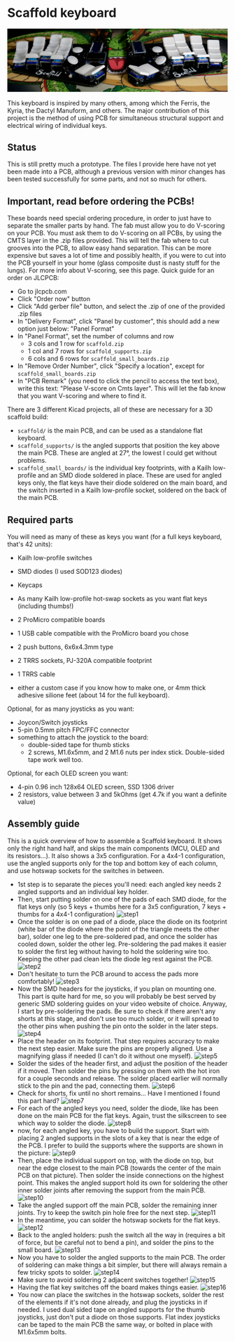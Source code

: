 Scaffold keyboard
=================
![Scaffold picture](https://github.com/choubbikeyboards/scaffold/blob/main/front.jpg)

This keyboard is inspired by many others, among which the Ferris, the Kyria, the Dactyl Manuform, and others.
The major contribution of this project is the method of using PCB for simultaneous structural support and electrical wiring of individual keys.

Status
------

This is still pretty much a prototype. The files I provide here have not yet been made into a PCB, although a previous version with minor changes has been tested successfully for some parts, and not so much for others.

Important, read before ordering the PCBs!
-----------------------------------------

These boards need special ordering procedure, in order to just have to separate the smaller parts by hand. The fab must allow you to do V-scoring on your PCB. You must ask them to do V-scoring on all PCBs, by using the CMTS layer in the .zip files provided. This will tell the fab where to cut grooves into the PCB, to allow easy hand separation. This can be more expensive but saves a lot of time and possibly health, if you were to cut into the PCB yourself in your home (glass composite dust is nasty stuff for the lungs).
For more info about V-scoring, see this page.
Quick guide for an order on JLCPCB:
* Go to jlcpcb.com
* Click "Order now" button
* Click "Add gerber file" button, and select the .zip of one of the provided .zip files
* In "Delivery Format", click "Panel by customer", this should add a new option just below: "Panel Format"
* In "Panel Format", set the number of columns and row
    * 3 cols and 1 row for `scaffold.zip`
    * 1 col and 7 rows for `scaffold_supports.zip`
    * 6 cols and 6 rows for `scaffold_small_boards.zip`
* In "Remove Order Number", click "Specify a location", except for `scaffold_small_boards.zip`
* In "PCB Remark" (you need to click the pencil to access the text box), write this text: "Please V-score on Cmts layer". This will let the fab know that you want V-scoring and where to find it.

There are 3 different Kicad projects, all of these are necessary for a 3D scaffold build:
* `scaffold/` is the main PCB, and can be used as a standalone flat keyboard.
* `scaffold_supports/` is the angled supports that position the key above the main PCB. These are angled at 27°, the lowest I could get without problems.
* `scaffold_small_boards/` is the individual key footprints, with a Kailh low-profile and an SMD diode soldered in place. These are used for angled keys only, the flat keys have their diode soldered on the main board, and the switch inserted in a Kailh low-profile socket, soldered on the back of the main PCB.

Required parts
--------------

You will need as many of these as keys you want (for a full keys keyboard, that's 42 units):
* Kailh low-profile switches
* SMD diodes (I used SOD123 diodes)
* Keycaps

* As many Kailh low-profile hot-swap sockets as you want flat keys (including thumbs!)
* 2 ProMicro compatible boards
* 1 USB cable compatible with the ProMicro board you chose
* 2 push buttons, 6x6x4.3mm type
* 2 TRRS sockets, PJ-320A compatible footprint
* 1 TRRS cable
* either a custom case if you know how to make one, or 4mm thick adhesive silione feet (about 14 for the full keyboard).

Optional, for as many joysticks as you want:
* Joycon/Switch joysticks
* 5-pin 0.5mm pitch FPC/FFC connector
* something to attach the joystick to the board:
    * double-sided tape for thumb sticks
    * 2 screws, M1.6x5mm, and 2 M1.6 nuts per index stick. Double-sided tape work well too.

Optional, for each OLED screen you want:
* 4-pin 0.96 inch 128x64 OLED screen, SSD 1306 driver
* 2 resistors, value between 3 and 5kOhms (get 4.7k if you want a definite value)

Assembly guide
--------------

This is a quick overview of how to assemble a Scaffold keyboard. It shows only the right hand half, and skips the main components (MCU, OLED and its resistors...). It also shows a 3x5 configuration. For a 4x4-1 configuration, use the angled supports only for the top and bottom key of each column, and use hotswap sockets for the switches in between.

* 1st step is to separate the pieces you'll need: each angled key needs 2 angled supports and an individual key holder.
* Then, start putting solder on one of the pads of each SMD diode, for the flat keys only (so 5 keys + thumbs here for a 3x5 configuration, 7 keys + thumbs for a 4x4-1 configuration)
![step1](https://github.com/choubbikeyboards/scaffold/tutorial_img/1-pre_solder_SMD.jpg)
* Once the solder is on one pad of a diode, place the diode on its footprint (white bar of the diode where the point of the triangle meets the other bar), solder one leg to the pre-soldered pad, and once the solder has cooled down, solder the other leg. Pre-soldering the pad makes it easier to solder the first leg without having to hold the soldering wire too. Keeping the other pad clean lets the diode leg rest against the PCB.
![step2](https://github.com/choubbikeyboards/scaffold/tutorial_img/2-solder_SMD.jpg)
* Don't hesitate to turn the PCB around to access the pads more comfortably! 
![step3](https://github.com/choubbikeyboards/scaffold/tutorial_img/3-turn_PCB_solder_SMD.jpg)
* Now the SMD headers for the joysticks, if you plan on mounting one. This part is quite hard for me, so you will probably be best served by generic SMD soldering guides on your video website of choice. Anyway, I start by pre-soldering the pads. Be sure to check if there aren't any shorts at this stage, and don't use too much solder, or it will spread to the other pins when pushing the pin onto the solder in the later steps.
![step4](https://github.com/choubbikeyboards/scaffold/tutorial_img/4-pre_solder_SMD_header.jpg)
* Place the header on its footprint. That step requires accuracy to make the next step easier. Make sure the pins are properly aligned. Use a magnifying glass if needed (I can't do it without one myself).
![step5](https://github.com/choubbikeyboards/scaffold/tutorial_img/5-place_SMD_header_accurately.jpg)
* Solder the sides of the header first, and adjust the position of the header if it moved. Then solder the pins by pressing on them with the hot iron for a couple seconds and release. The solder placed earlier will normally stick to the pin and the pad, connecting them.
![step6](https://github.com/choubbikeyboards/scaffold/tutorial_img/6-solder_SMD_header_sides.jpg)
* Check for shorts, fix until no short remains... Have I mentioned I found this part hard?
![step7](https://github.com/choubbikeyboards/scaffold/tutorial_img/7-desolder_shorts_SMD_header.jpg)
* For each of the angled keys you need, solder the diode, like has been done on the main PCB for the flat keys. Again, trust the silkscreen to see which way to solder the diode.
![step8](https://github.com/choubbikeyboards/scaffold/tutorial_img/8-solder_SMD_diodes_small_boards.jpg)
* now, for each angled key, you have to build the support. Start with placing 2 angled supports in the slots of a key that is near the edge of the PCB. I prefer to build the supports where the supports are shown in the picture:
![step9](https://github.com/choubbikeyboards/scaffold/tutorial_img/9-place_angled_supports.jpg)
* Then, place the individual support on top, with the diode on top, but near the edge closest to the main PCB (towards the center of the main PCB on that picture). Then solder the inside connections on the highest point. This makes the angled support hold its own for soldering the other inner solder joints after removing the support from the main PCB.
![step10](https://github.com/choubbikeyboards/scaffold/tutorial_img/10-solder_angled_supports_to_small_board.jpg)
* Take the angled support off the main PCB, solder the remaining inner joints. Try to keep the switch pin hole free for the next step.
![step11](https://github.com/choubbikeyboards/scaffold/tutorial_img/11-solder_angled_supports_to_small_board_2.jpg)
* In the meantime, you can solder the hotswap sockets for the flat keys.
![step12](https://github.com/choubbikeyboards/scaffold/tutorial_img/12-solder_hotswap_sockets.jpg)
* Back to the angled holders: push the switch all the way in (requires a bit of force, but be careful not to bend a pin), and solder the pins to the small board.
![step13](https://github.com/choubbikeyboards/scaffold/tutorial_img/13-solder_switch_to_small_board.jpg)
* Now you have to solder the angled supports to the main PCB. The order of soldering can make things a bit simpler, but there will always remain a few tricky spots to solder.
![step14](https://github.com/choubbikeyboards/scaffold/tutorial_img/14-solder_angled_keys_1.jpg)
* Make sure to avoid soldering 2 adjacent switches together!
![step15](https://github.com/choubbikeyboards/scaffold/tutorial_img/15-solder_angled_keys_2.jpg)
* Having the flat key switches off the board makes things easier.
![step16](https://github.com/choubbikeyboards/scaffold/tutorial_img/16-solder_angled_keys_3.jpg)
* You now can place the switches in the hotswap sockets, solder the rest of the elements if it's not done already, and plug the joysticks in if needed. I used dual sided tape on angled supports for the thumb joysticks, just don't put a diode on those supports. Flat index joysticks can be taped to the main PCB the same way, or bolted in place with M1.6x5mm bolts.


